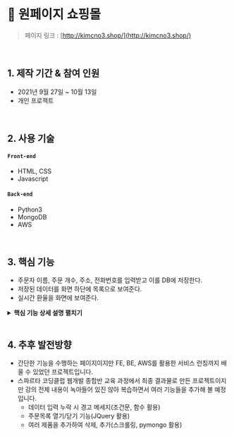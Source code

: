 # :pushpin: 원페이지 쇼핑몰
> 페이지 링크 : [http://kimcno3.shop/](http://kimcno3.shop/)

</br>

## 1. 제작 기간 & 참여 인원
- 2021년 9월 27일 ~ 10월 13일
- 개인 프로젝트

</br>

## 2. 사용 기술
#### `Front-end`
  - HTML, CSS
  - Javascript
#### `Back-end`
  - Python3
  - MongoDB
  - AWS


</br>

## 3. 핵심 기능 
- 주문자 이름, 주문 개수, 주소, 전화번호를 입력받고 이를 DB에 저장한다.
- 저장된 데이터를 화면 하단에 목록으로 보여준다.
- 실시간 환율을 화면에 보여준다.

<details>
  <summary><b>핵심 기능 상세 설명 펼치기</b></summary>
  <div markdown="1">

<br>

  ### 3.0. 기본 구성
  ![](https://www.notion.so/image/https%3A%2F%2Fs3-us-west-2.amazonaws.com%2Fsecure.notion-static.com%2F04945ba3-ac4a-482e-9f77-a794981de558%2FUntitled.png?table=block&id=3d955162-162a-439b-b12a-693f35bd9f8e&spaceId=83c75a39-3aba-4ba4-a792-7aefe4b07895&width=2000&userId=2f0da12b-1a66-4b50-bcbe-b24c58210e93&cache=v2)

  - **`app.py`**
    - 서버의 역할을 담당
      <details>
        <summary><b>구성코드</b></summary>
        <div markdown="1">

        ``` py
          from flask import Flask, render_template, jsonify, request

          app = Flask(__name__)

          from pymongo import MongoClient

          client = MongoClient('mongodb://test:test@localhost', 27017)
          db = client.dbhomework


          # HTML 화면 보여주기
          @app.route('/')
          def homework():
              return render_template('index.html')

          # 주문하기(POST) API
          @app.route('/order', methods=['POST'])
          def save_order():
              name_receive = request.form['name_give']
              count_receive = request.form['count_give']
              address_receive = request.form['address_give']
              phoneNumber_receive = request.form['phoneNumber_give']

              doc = {
                  'name' : name_receive,
                  'count' : count_receive,
                  'address' : address_receive,
                  'phoneNumber' : phoneNumber_receive
              }
              db.homework.insert_one(doc)

              return jsonify({'msg': '주문 완료!!'})

          # 주문 목록보기(Read) API
          @app.route('/order', methods=['GET'])
          def view_orders():
              orders = list(db.homework.find({}, {'_id': False}))
              return jsonify({'order_list': orders})

          if __name__ == '__main__':
              app.run('0.0.0.0', port=5000, debug=True)
        ```
        </div>
      </details>

  - **`index.html`**
    - 클라이언트에게 직접적으로 보여지는 웹페이지 역할을 담당
      <details>
        <summary><b>구성코드</b></summary>
        <div markdown="1">

        ```html
          <!doctype html>
            <html lang="en">
            <head>
                <!-- Required meta tags -->
                <meta charset="utf-8">
                <meta name="viewport" content="width=device-width, initial-scale=1, shrink-to-fit=no">

                <!-- Bootstrap CSS -->
                <link rel="stylesheet" href="https://maxcdn.bootstrapcdn.com/bootstrap/4.0.0/css/bootstrap.min.css"
                    integrity="sha384-Gn5384xqQ1aoWXA+058RXPxPg6fy4IWvTNh0E263XmFcJlSAwiGgFAW/dAiS6JXm" crossorigin="anonymous">

                <!-- Google fonts 추가    -->
                <link rel="preconnect" href="https://fonts.googleapis.com">
                <link rel="preconnect" href="https://fonts.gstatic.com" crossorigin>
                <link href="https://fonts.googleapis.com/css2?family=Nanum+Gothic:wght@700&display=swap" rel="stylesheet">

                <!-- Optional JavaScript -->
                <!-- jQuery first, then Popper.js, then Bootstrap JS -->
                <script src="https://ajax.googleapis.com/ajax/libs/jquery/3.5.1/jquery.min.js"></script>
                <script src="https://cdnjs.cloudflare.com/ajax/libs/popper.js/1.12.9/umd/popper.min.js"
                    integrity="sha384-ApNbgh9B+Y1QKtv3Rn7W3mgPxhU9K/ScQsAP7hUibX39j7fakFPskvXusvfa0b4Q"
                    crossorigin="anonymous"></script>
                <script src="https://maxcdn.bootstrapcdn.com/bootstrap/4.0.0/js/bootstrap.min.js"
                    integrity="sha384-JZR6Spejh4U02d8jOt6vLEHfe/JQGiRRSQQxSfFWpi1MquVdAyjUar5+76PVCmYl"
                    crossorigin="anonymous"></script>

                <title>나만의 쇼핑몰</title>
                <meta property="og:title" content="나만의 쇼핑몰" />
                <meta property="og:description" content="맛있는 사과사세요~~🍎" />
                <meta property="og:image" content="{{ url_for('static', filename='ogimage.png') }}" />
                <style>
                    * {
                        font-family: 'Nanum Gothic', sans-serif;
                    }
                    .wrap {
                        width: 700px;
                        margin: 50px auto auto auto;
                    }
                    .img {
                        width: 700px;
                        height: 500px;

                        background-image: url("https://images.unsplash.com/photo-1568702846914-96b305d2aaeb?ixid=MnwxMjA3fDB8MHxwaG90by1wYWdlfHx8fGVufDB8fHx8&ixlib=rb-1.2.1&auto=format&fit=crop&w=1170&q=80");
                        background-position: center;
                        background-size: cover;
                    }
                    .description {
                        font-size: 20px;
                    }
                    .description_price {
                        font-weight: normal;
                        font-size: 20px;
                    }
                    .btn-primary {
                        font-size: 20px;

                        display: block;
                        width: auto;
                        margin: auto;

                        border-radius: 5px;
                    }
                    #dollartowon {
                        color:blue;
                    }
                    .table {
                        margin: 20px auto 20px auto;
                        text-align: center;
                    }
                </style>
                <script>
                    $(document).ready(function () {
                        dollar_to_won();
                        order_listing();
                    })
                    function ordered() {
                        let name = $('#name-text').val()
                        let count = $('#count-text').val()
                        let address = $('#address-text').val()
                        let phoneNumber = $('#phoneNumber-text').val()

                        $.ajax({
                            type: "POST",
                            url: "/order",
                            data: { name_give: name,
                                count_give: count,
                                address_give: address,
                              phoneNumber_give: phoneNumber
                            },
                            success: function (response) {
                                alert(response["msg"]);
                                window.location.reload();
                            }
                        })
                    }
                    function order_listing() {
                        $.ajax({
                            type: "GET",
                            url: "/order",
                            data: {},
                            success: function (response) {
                                let orders = response['order_list'] 
                                for (let i=0; i<orders.length; i++) {
                                    let address = orders[i]['address']
                                    let count= orders[i]['count']
                                    let name = orders[i]['name']
                                    let phoneNumber= orders[i]['phoneNumber']

                                    let temp_html = `<tr>
                                                    <th scope="row">${name}</th>
                                                    <td>${count}</td>
                                                    <td>${address}</td>
                                                    <td>${phoneNumber}</td>
                                                </tr>`
                                    $('#order-list').append(temp_html)
                                }

                            }
                        })
                    }
                    function dollar_to_won() {
                        $.ajax({
                            type: "GET",
                            url: "http://spartacodingclub.shop/sparta_api/rate",
                            data: {},
                            success: function (response) {
                                let rate = response['rate'];
                                let temp_html = `${rate}`;
                                $('#dollarToWon').append(temp_html);

                            }
                        })
                    }
                </script>
            </head>
            <body>
                <div class="wrap">
                    <div class="img"> </div>
                    <div class="description">
                        <h1>사과를 팝니다 <span class="description_price">가격: 1,000원/개</span></h1>
                        <p>이 사과는 먹으면 기분이 좋아지는 효과가 있어요. 이유는 그냥 달고 맛있거든요😁</p>
                        <p>오늘의 환율($ → ₩) : <span id="dollarToWon"> </span> 원</p>
                    </div>
                    <div class="orderBox">
                        <div class="input-group mb-3">
                            <div class="input-group-prepend">
                                <span class="input-group-text" id="inputGroup-sizing-default">주문자 이름</span>
                            </div>
                            <input type="text" id="name-text" class="form-control" aria-label="Default"
                                  aria-describedby="inputGroup-sizing-default">
                        </div>
                        <div class="input-group mb-3">
                            <div class="input-group-prepend">
                                <label class="input-group-text" for="count-text">개수</label>
                            </div>
                            <select class="custom-select" id="count-text">
                                <option selected></option>
                                <option value="1개">1개</option>
                                <option value="3개">3개</option>
                                <option value="6개">6개</option>
                                <option value="12개">12개</option>
                            </select>
                        </div>
                        <div class="input-group mb-3">
                            <div class="input-group-prepend">
                                <span class="input-group-text" id="inputGroup-sizing-default">주소</span>
                            </div>
                            <input type="text" id="address-text" class="form-control" aria-label="Default"
                                  aria-describedby="inputGroup-sizing-default">
                        </div>
                        <div class="input-group mb-3">
                            <div class="input-group-prepend">
                                <span class="input-group-text" id="inputGroup-sizing-default">전화번호</span>
                            </div>
                            <input type="text" id="phoneNumber-text" class="form-control" aria-label="Default"
                                  aria-describedby="inputGroup-sizing-default">
                        </div>
                        <button onclick = "ordered()" type="button" class="btn-primary">주문하기</button>
                    </div>
                    <table class="table">
                        <thead>
                            <tr>
                                <th scope="col">주문자 이름</th>
                                <th scope="col">개수</th>
                                <th scope="col">주소</th>
                                <th scope="col">전화번호</th>
                            </tr>
                        </thead>
                        <tbody id="order-list">

                        </tbody>
                    </table>
                </div>
            </body>
            </html>
        ```
        </div>
      </details>

      <br>

  ### 3.1. 주문하기
  - **서버** 
    - 브라우저에서 보낸 데이터를 이름, 수량, 주소, 전화번호로 구분하여 DB에 저장
    - 저장이 완료되면 "주문 완료" 메세지 return 
      <details>
        <summary><b>사용코드</b></summary>
        <div markdown="1">

        ``` py
          @app.route('/order', methods=['POST'])
          def save_order():
              name_receive = request.form['name_give']
              count_receive = request.form['count_give']
              address_receive = request.form['address_give']
              phoneNumber_receive = request.form['phoneNumber_give']

              doc = {
                  'name' : name_receive,
                  'count' : count_receive,
                  'address' : address_receive,
                  'phoneNumber' : phoneNumber_receive
              }
              db.homework.insert_one(doc)

              return jsonify({'msg': '주문 완료!!'})
        ```

        </div>
      </details>

  - **클라이언트** 
    - 브라우저에서 입력받은 이름, 수량, 주소, 전화번호 데이터를 각 변수에 담아 서버에 **POST** 요청
    - 보낸 데이터가 DB에 정상적으로 저장되었다면 return 받은 메세지를 alert
    - 화면 새로고침

      <details>
        <summary><b>사용코드</b></summary>
        <div markdown="1">

        ``` jsx
          function ordered() {
            let name = $('#name-text').val()
            let count = $('#count-text').val()
            let address = $('#address-text').val()
            let phoneNumber = $('#phoneNumber-text').val()

            $.ajax({
                type: "POST",
                url: "/order",
                data: { name_give: name,
                    count_give: count,
                    address_give: address,
                    phoneNumber_give: phoneNumber
                },
                success: function (response) {
                    alert(response["msg"]);
                    window.location.reload();
                }
            })
          }
        ```

        </div>
      </details>

<br>

  ### 3.2. 주문 목록 보여주기
  - **서버** 
    - DB에 저장된 데이터 전체를 클라이언트에 return

      <details>
        <summary><b>사용코드</b></summary>
        <div markdown="1">

        ``` py
          @app.route('/order', methods=['GET'])
          def view_orders():
              orders = list(db.homework.find({}, {'_id': False}))
              return jsonify({'order_list': orders})
        ```

        </div>
      </details>

  - **클라이언트** 
    - 서버에서 전송한 데이터를 이름, 수량, 주소, 전화번호로 구분하여 변수에 할당
    - append() 활용하여 가져온 데이터와 함께 동적으로 html 추가

      <details>
        <summary><b>사용코드</b></summary>
        <div markdown="1">

        ``` jsx
          $(document).ready(function () {
            order_listing();
          })
          function order_listing() {
              $.ajax({
                  type: "GET",
                  url: "/order",
                  data: {},
                  success: function (response) {
                      let orders = response['order_list'] 
                      for (let i=0; i<orders.length; i++) {
                          let address = orders[i]['address']
                          let count= orders[i]['count']
                          let name = orders[i]['name']
                          let phoneNumber= orders[i]['phoneNumber']

                          let temp_html = `<tr>
                                          <th scope="row">${name}</th>
                                          <td>${count}</td>
                                          <td>${address}</td>
                                          <td>${phoneNumber}</td>
                                      </tr>`
                          $('#order-list').append(temp_html)
                      }
                  }
              })
          }
        ```

        </div>
      </details>

<br>

  ### 3.3. 환율 계산하기
  - **클라이언트**
    - JSON 형식 데이터가 저장된 url에 GET 요청
    - append() 활용하여 가져온 데이터와 함께 동적으로 html 추가

      <details>
        <summary><b>사용코드</b></summary>
        <div markdown="1">

        ``` jsx
        function dollar_to_won() {
            $.ajax({
                type: "GET",
                url: "http://spartacodingclub.shop/sparta_api/rate",
                data: {},
                success: function (response) {
                    let rate = response['rate'];
                    let temp_html = `${rate}`;
                    $('#dollarToWon').append(temp_html);

                }
            })
        }
        ```

        </div>
      </details>

  </div>
</details>

<br>

## 4. 추후 발전방향
  - 간단한 기능을 수행하는 페이지이지만 FE, BE, AWS를 활용한 서비스 런칭까지 배울 수 있었던 프로젝트입니다.
  - 스파르타 코딩클럽 웹개발 종합반 교육 과정에서 최종 결과물로 만든 프로젝트이지만  강의 전체 내용이 녹아들어 있진 않아 복습하면서 여러 기능들을 추가해 볼 예정입니다.
    - 데이터 입력 누락 시 경고 메세지(조건문, 함수 활용)
    - 주문목록 열기/닫기 기능(JQuery 활용)
    - 여러 제품을 추가하여 삭제, 추가(스크롤링, pymongo 활용)